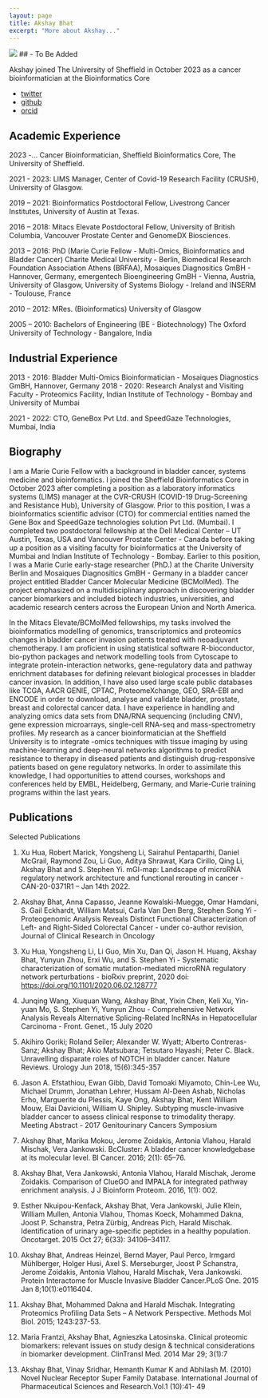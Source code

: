 ```yaml
---
layout: page
title: Akshay Bhat
excerpt: "More about Akshay..."
---
```

![](/images/) ## - To Be Added

Akshay joined The University of Sheffield in October 2023 as a cancer bioinformatician at the Bioinformatics Core

- [twitter](https://twitter.com/a1aks)
- [github](https://github.com/a1aks)
- [orcid](https://orcid.org/0000-0003-3205-1761)

## Academic Experience


2023 -... Cancer Bioinformatician, Sheffield Bioinformatics Core, The University of Sheffield.

2021 - 2023: LIMS Manager, Center of Covid-19 Research Facility (CRUSH), University of Glasgow.

2019 – 2021: Bioinformatics Postdoctoral Fellow, Livestrong Cancer Institutes, University of Austin at Texas.

2016 – 2018: Mitacs Elevate Postdoctoral Fellow, University of British Columbia, Vancouver Prostate Center and GenomeDX Biosciences. 

2013 – 2016: PhD (Marie Curie Fellow - Multi-Omics, Bioinformatics and Bladder Cancer) Charite Medical University - Berlin, Biomedical Research Foundation Association Athens (BRFAA), Mosaiques Diagnositics GmBH - Hannover, Germany, emergentech Bioengineering GmBH - Vienna, Austria, University of Glasgow, University of Systems Biology - Ireland and INSERM - Toulouse, France

2010 – 2012: MRes. (Bioinformatics) University of Glasgow


2005 – 2010: Bachelors of Engineering (BE - Biotechnology) The Oxford University of Technology - Bangalore, India

## Industrial Experience
 

 2013 - 2016: Bladder Multi-Omics Bioinformatician - Mosaiques Diagnostics GmBH, Hannover, Germany
 2018 - 2020: Research Analyst and Visiting Faculty - Proteomics Facility, Indian Institute of Technology - Bombay and University of Mumbai

 2021 - 2022: CTO, GeneBox Pvt Ltd. and SpeedGaze Technologies, Mumbai, India
 
 
 
## Biography

 I am a Marie Curie Fellow with a background in bladder cancer, systems medicine and bioinformatics. I joined the Sheffield Bioinformatics Core in October 2023 after completing a position as a laboratory informatics systems (LIMS) manager at the CVR-CRUSH (COVID-19 Drug-Screening and Resistance Hub), University of Glasgow. Prior to this position, I was a bioinformatics scientific advisor (CTO) for commercial entities named the Gene Box and SpeedGaze technologies solution Pvt Ltd. (Mumbai). I completed two postdoctoral fellowship at the Dell Medical Center – UT Austin, Texas, USA and Vancouver Prostate Center - Canada before taking up a position as a visiting faculty for bioinformatics at the University of Mumbai and Indian Institute of Technology - Bombay. Earlier to this position, I was a Marie Curie early-stage researcher (PhD.) at the Charite University Berlin and Mosaiques Diagnositics GmBH - Germany in a bladder cancer project entitled Bladder Cancer Molecular Medicine (BCMolMed). The project emphasized on a multidisciplinary approach in discovering bladder cancer biomarkers and included biotech industries, universities, and academic research centers across the European Union and North America. 

In the Mitacs Elevate/BCMolMed fellowships, my tasks involved the bioinformatics modelling of genomics, transcriptomics and proteomics changes in bladder cancer invasion patients treated with neoadjuvant chemotherapy. I am proficient in using statistical software R-bioconductor, bio-python
packages and network modelling tools from Cytoscape to integrate protein-interaction networks, gene-regulatory data and pathway enrichment databases for defining relevant biological processes in bladder cancer invasion. In addition, I have also used large scale public databases like TCGA, AACR GENIE, CPTAC, ProteomeXchange, GEO, SRA-EBI and ENCODE in order to download, analyse and validate bladder, prostate, breast and colorectal cancer data. I have experience in handling and analyzing omics data sets from DNA/RNA sequencing (including CNV), gene expression microarrays, single-cell RNA-seq and mass-spectrometry profiles. My research as a cancer bioinformatician at the Sheffield University is to integrate -omics techniques with tissue imaging by using machine-learning and deep-neural networks algorithms to predict resistance to therapy in diseased patients and distinguish drug-responsive patients based on gene regulatory networks. In order to assimilate this knowledge, I had opportunities to attend courses, workshops and conferences held by EMBL, Heidelberg, Germany, and Marie-Curie training programs within the last years.

 
## Publications
Selected Publications

1. Xu Hua, Robert Marick, Yongsheng Li, Sairahul Pentaparthi, Daniel McGrail, Raymond Zou, Li Guo, Aditya Shrawat, Kara Cirillo, Qing Li, Akshay Bhat and S. Stephen Yi. mGI-map: Landscape of microRNA regulatory network architecture and functional rerouting in cancer - CAN-20-0371R1 – Jan 14th 2022.


2. Akshay Bhat, Anna Capasso, Jeanne Kowalski-Muegge, Omar Hamdani, S. Gail Eckhardt, William Matsui, Carla Van Den Berg, Stephen Song Yi - Proteogenomic Analysis Reveals Distinct Functional Characterization of Left- and Right-Sided Colorectal Cancer - under co-author revision, Journal of Clinical Research in Oncology


3. Xu Hua, Yongsheng Li, Li Guo, Min Xu, Dan Qi, Jason H. Huang, Akshay Bhat, Yunyun Zhou, Erxi Wu, and S. Stephen Yi - Systematic characterization of somatic mutation-mediated microRNA regulatory network perturbations - bioRxiv preprint, 2020 doi: https://doi.org/10.1101/2020.06.02.128777

4. Junqing Wang, Xiuquan Wang, Akshay Bhat, Yixin Chen, Keli Xu, Yin-yuan Mo, S. Stephen Yi, Yunyun Zhou - Comprehensive Network Analysis Reveals Alternative Splicing-Related lncRNAs in Hepatocellular Carcinoma - Front. Genet., 15 July 2020

5. Akihiro Goriki; Roland Seiler; Alexander W. Wyatt; Alberto Contreras-Sanz; Akshay Bhat; Akio Matsubara; Tetsutaro Hayashi; Peter C. Black. Unravelling disparate roles of NOTCH in bladder cancer. Nature Reviews. Urology Jun 2018, 15(6):345-357

6. Jason A. Efstathiou, Ewan Gibb, David Tomoaki Miyamoto, Chin-Lee Wu, Michael Drumm, Jonathan Lehrer, Hussam Al-Deen Ashab, Nicholas Erho, Marguerite du Plessis, Kaye Ong, Akshay Bhat, Kent William Mouw, Elai Davicioni, William U. Shipley. Subtyping muscle-invasive bladder cancer to assess clinical response to trimodality therapy. Meeting Abstract - 2017 Genitourinary Cancers Symposium

7. Akshay Bhat, Marika Mokou, Jerome Zoidakis, Antonia Vlahou, Harald Mischak, Vera Jankowski. BcCluster: A bladder cancer knowledgebase at its molecular level. Bl Cancer. 2016; 2(1): 65–76.

8. Akshay Bhat, Vera Jankowski, Antonia Vlahou, Harald Mischak, Jerome Zoidakis. Comparison of ClueGO and IMPALA for integrated pathway enrichment analysis. J J Bioinform Proteom. 2016, 1(1): 002.

9. Esther Nkuipou-Kenfack, Akshay Bhat, Vera Jankowski, Julie Klein, William Mullen, Antonia Vlahou, Thomas Koeck, Mohammed Dakna, Joost P. Schanstra, Petra Zürbig, Andreas Pich, Harald Mischak. Identification of urinary age-specific peptides in a healthy population. Oncotarget. 2015 Oct 27; 6(33): 34106–34117.

10. Akshay Bhat, Andreas Heinzel, Bernd Mayer, Paul Perco, Irmgard Mühlberger, Holger Husi, Axel S. Merseburger, Joost P Schanstra, Jerome Zoidakis, Antonia Vlahou, Harald Mischak, Vera Jankowski. Protein Interactome for Muscle Invasive Bladder Cancer.PLoS One. 2015 Jan 8;10(1):e0116404.

11. Akshay Bhat, Mohammed Dakna and Harald Mischak. Integrating Proteomics Profiling Data Sets – A Network Perspective. Methods Mol Biol. 2015; 1243:237-53.

12. Maria Frantzi, Akshay Bhat, Agnieszka Latosinska. Clinical proteomic biomarkers: relevant issues on study design & technical considerations in biomarker development. ClinTransl Med. 2014 Mar 29; 3(1):7

13. Akshay Bhat, Vinay Sridhar, Hemanth Kumar K and Abhilash M. (2010) Novel Nuclear Receptor Super Family Database. International Journal of Pharmaceutical Sciences and Research.Vol.1 (10):41- 49
